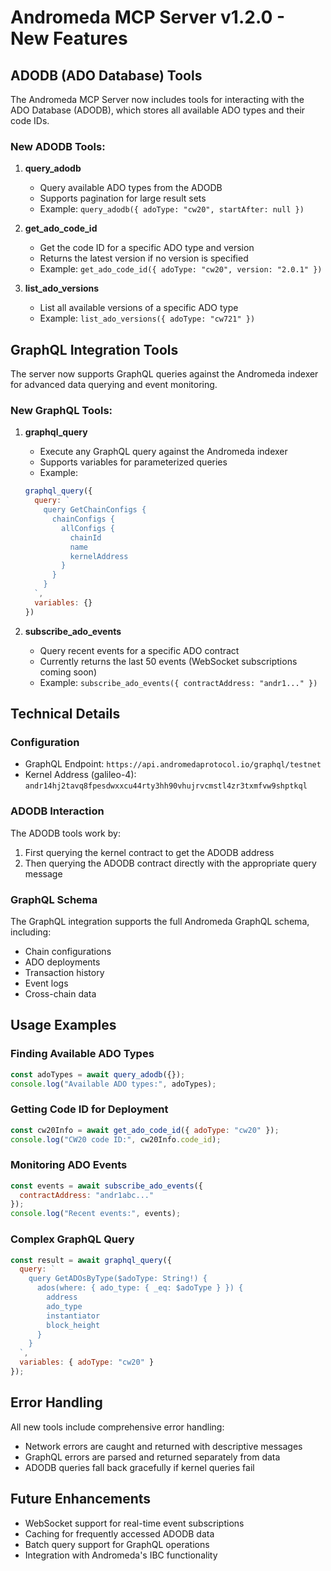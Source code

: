 # Andromeda MCP Server v1.2.0 - New Features

## ADODB (ADO Database) Tools

The Andromeda MCP Server now includes tools for interacting with the ADO Database (ADODB), which stores all available ADO types and their code IDs.

### New ADODB Tools:

1. **query_adodb**
   - Query available ADO types from the ADODB
   - Supports pagination for large result sets
   - Example: `query_adodb({ adoType: "cw20", startAfter: null })`

2. **get_ado_code_id**
   - Get the code ID for a specific ADO type and version
   - Returns the latest version if no version is specified
   - Example: `get_ado_code_id({ adoType: "cw20", version: "2.0.1" })`

3. **list_ado_versions**
   - List all available versions of a specific ADO type
   - Example: `list_ado_versions({ adoType: "cw721" })`

## GraphQL Integration Tools

The server now supports GraphQL queries against the Andromeda indexer for advanced data querying and event monitoring.

### New GraphQL Tools:

1. **graphql_query**
   - Execute any GraphQL query against the Andromeda indexer
   - Supports variables for parameterized queries
   - Example:
   ```javascript
   graphql_query({
     query: `
       query GetChainConfigs {
         chainConfigs {
           allConfigs {
             chainId
             name
             kernelAddress
           }
         }
       }
     `,
     variables: {}
   })
   ```

2. **subscribe_ado_events**
   - Query recent events for a specific ADO contract
   - Currently returns the last 50 events (WebSocket subscriptions coming soon)
   - Example: `subscribe_ado_events({ contractAddress: "andr1..." })`

## Technical Details

### Configuration
- GraphQL Endpoint: `https://api.andromedaprotocol.io/graphql/testnet`
- Kernel Address (galileo-4): `andr14hj2tavq8fpesdwxxcu44rty3hh90vhujrvcmstl4zr3txmfvw9shptkql`

### ADODB Interaction
The ADODB tools work by:
1. First querying the kernel contract to get the ADODB address
2. Then querying the ADODB contract directly with the appropriate query message

### GraphQL Schema
The GraphQL integration supports the full Andromeda GraphQL schema, including:
- Chain configurations
- ADO deployments
- Transaction history
- Event logs
- Cross-chain data

## Usage Examples

### Finding Available ADO Types
```javascript
const adoTypes = await query_adodb({});
console.log("Available ADO types:", adoTypes);
```

### Getting Code ID for Deployment
```javascript
const cw20Info = await get_ado_code_id({ adoType: "cw20" });
console.log("CW20 code ID:", cw20Info.code_id);
```

### Monitoring ADO Events
```javascript
const events = await subscribe_ado_events({ 
  contractAddress: "andr1abc..." 
});
console.log("Recent events:", events);
```

### Complex GraphQL Query
```javascript
const result = await graphql_query({
  query: `
    query GetADOsByType($adoType: String!) {
      ados(where: { ado_type: { _eq: $adoType } }) {
        address
        ado_type
        instantiator
        block_height
      }
    }
  `,
  variables: { adoType: "cw20" }
});
```

## Error Handling

All new tools include comprehensive error handling:
- Network errors are caught and returned with descriptive messages
- GraphQL errors are parsed and returned separately from data
- ADODB queries fall back gracefully if kernel queries fail

## Future Enhancements

- WebSocket support for real-time event subscriptions
- Caching for frequently accessed ADODB data
- Batch query support for GraphQL operations
- Integration with Andromeda's IBC functionality
